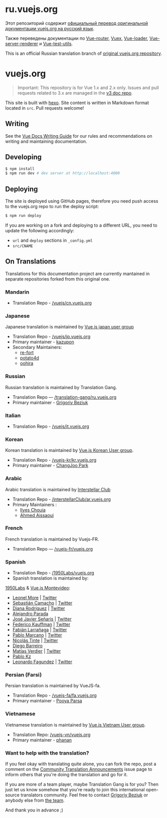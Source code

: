 # ru.vuejs.org

Этот репозиторий содержит [официальный перевод оригинальной документации vuejs.org на русский язык](https://ru.vuejs.org).

Также переведены документации по [Vue-router](https://v3.router.vuejs.org/ru/), [Vuex](https://v3.vuex.vuejs.org/ru/), [Vue-loader](https://vue-loader.vuejs.org/ru/), [Vue-server-renderer](https://ssr.vuejs.org/ru/) и [Vue-test-utils](https://vue-test-utils.vuejs.org/ru/).

This is an official Russian translation branch of [original vuejs.org repository](https://github.com/vuejs/vuejs.org).

# vuejs.org

> Important: This repository is for Vue 1.x and 2.x only. Issues and pull requests related to 3.x are managed in the [v3 doc repo](https://github.com/vuejs/docs-next).

This site is built with [hexo](http://hexo.io/). Site content is written in Markdown format located in `src`. Pull requests welcome!

## Writing

See the [Vue Docs Writing Guide](https://github.com/vuejs/v2.vuejs.org/blob/master/writing-guide.md) for our rules and recommendations on writing and maintaining documentation.

## Developing

```bash
$ npm install
$ npm run dev # dev server at http://localhost:4000
```

## Deploying

The site is deployed using GitHub pages, therefore you need push access to the vuejs.org repo to run the deploy script:

```bash
$ npm run deploy
```

If you are working on a fork and deploying to a different URL, you need to update the following accordingly:

* `url` and `deploy` sections in `_config.yml`
* `src/CNAME`

## On Translations

Translations for this documentation project are currently mantained in separate repositories forked from this original one.

### Mandarin

* Translation Repo - [/vuejs/cn.vuejs.org](https://github.com/vuejs/cn.vuejs.org)

### Japanese

Japanese translation is maintained by [Vue.js japan user group](https://github.com/vuejs-jp)

* Translation Repo - [/vuejs/jp.vuejs.org](https://github.com/vuejs/jp.vuejs.org)
* Primary maintainer - [kazupon](https://github.com/kazupon)
* Secondary Maintainers:
  * [re-fort](https://github.com/re-fort)
  * [potato4d](https://github.com/potato4d)
  * [oohira](https://github.com/oohira)

### Russian

Russian translation is maintained by Translation Gang.

* Translation Repo — [/translation-gang/ru.vuejs.org](https://github.com/translation-gang/ru.vuejs.org)
* Primary maintainer - [Grigoriy Beziuk](https://gbezyuk.github.io)

### Italian

* Translation Repo - [/vuejs/it.vuejs.org](https://github.com/vuejs/it.vuejs.org)

### Korean

Korean translation is maintained by [Vue.js Korean User group](https://github.com/vuejs-kr).

* Translation Repo - [/vuejs-kr/kr.vuejs.org](https://github.com/vuejs-kr/kr.vuejs.org)
* Primary maintainer - [ChangJoo Park](https://github.com/ChangJoo-Park)

### Arabic

Arabic translation is maintained by [Interstellar Club](https://github.com/InterstellarClub)

* Translation Repo - [/interstellarClub/ar.vuejs.org](https://github.com/interstellarClub/ar.vuejs.org)
* Primary Maintainers :
    * [Ilyes Chouia](https://github.com/celyes)
    * [Ahmed Aissaoui](https://github.com/Aissaoui-Ahmed)

### French

French translation is maintained by Vuejs-FR.

* Translation Repo — [/vuejs-fr/vuejs.org](https://github.com/vuejs-fr/vuejs.org)

### Spanish

* Translation Repo - [/1950Labs/vuejs.org](https://github.com/1950Labs/vuejs.org)
* Spanish translation is maintained by:

[1950Labs](https://1950labs.com) & [Vue.js Montevideo](https://www.meetup.com/Montevideo-Vue-JS-Meetup/):

- [Leonel More](https://github.com/leonelmore) | [Twitter](https://twitter.com/leonelmore)
- [Sebastián Camacho](https://github.com/sxcamacho) | [Twitter](https://twitter.com/sxcamacho)
- [Diana Rodríguez](https://github.com/alphacentauri82) | [Twitter](https://twitter.com/cotufa82)
- [Alejandro Parada](https://github.com/alejandro8605)
- [José Javier Señaris](https://github.com/pepesenaris) | [Twitter](https://twitter.com/pepesenaris)
- [Federico Kauffman](https://github.com/fedekau) | [Twitter](https://twitter.com/fedekauffman)
- [Fabián Larrañaga](https://github.com/FLarra) | [Twitter](https://twitter.com/FLarraa)
- [Pablo Marcano](https://github.com/Pablosky12) | [Twitter](https://twitter.com/stiv_ml)
- [Nicolás Tinte](https://github.com/Tintef) | [Twitter](https://twitter.com/NicoTinte)
- [Diego Barreiro](https://github.com/faliure)
- [Matías Verdier](https://github.com/MatiasVerdier) | [Twitter](https://twitter.com/matiasvj)
- [Pablo Kz](https://github.com/pabloKz)
- [Leonardo Fagundez](https://github.com/lfgdzdev) | [Twitter](https://twitter.com/Lfgdz)

### Persian (Farsi)

Persian translation is maintained by VueJS-fa.

* Translation Repo - [/vuejs-fa/fa.vuejs.org](https://github.com/vuejs-fa/fa.vuejs.org)
* Primary maintainer - [Pooya Parsa](https://github.com/pi0)

### Vietnamese

Vietnamese translation is maintained by [Vue.js Vietnam User group](https://github.com/vuejs-vn/).

* Translation Repo: [/vuejs-vn/vuejs.org](https://github.com/vuejs-vn/vuejs.org)
* Primary maintainer - [phanan](https://github.com/phanan)

### Want to help with the translation?

If you feel okay with translating quite alone, you can fork the repo, post a comment on the [Community Translation Announcements](https://github.com/vuejs/v2.vuejs.org/issues/2015) issue page to inform others that you're doing the translation and go for it.

If you are more of a team player, maybe Translation Gang is for you? Then just let us know somehow that you're ready to join this international open-source translators community. Feel free to contact [Grigoriy Beziuk](https://gbezyuk.github.io) or anybody else from [the team](https://github.com/orgs/translation-gang/people).

And thank you in advance ;)
